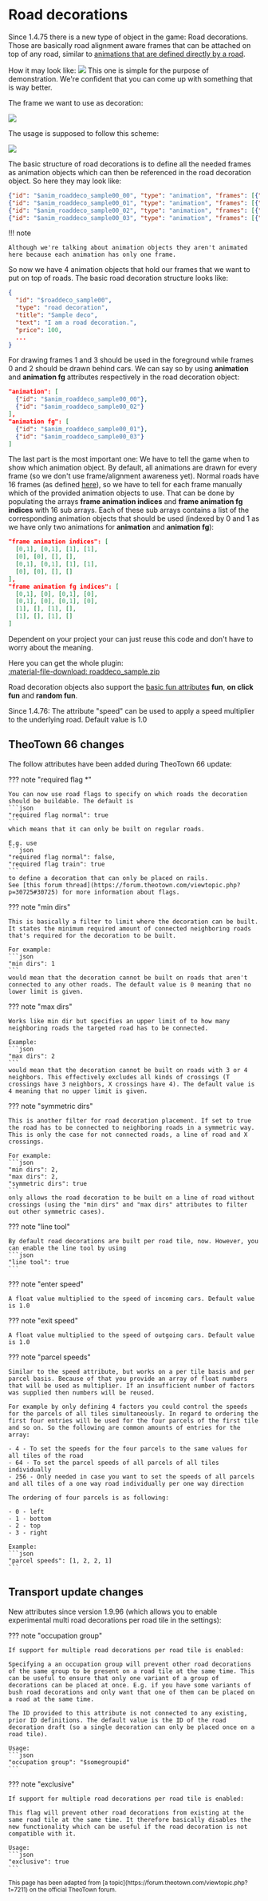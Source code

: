 # Road decorations

Since 1.4.75 there is a new type of object in the game: Road decorations.
Those are basically road alignment aware frames that can be attached on top of any road, similar to [animations that are defined directly by a road](https://theotown.com/forum/viewtopic.php?p=43236#p43236).

How it may look like:
![](../assets/guides/road-deco/preview.png)
This one is simple for the purpose of demonstration. We're confident that you can come up with something that is way better.

The frame we want to use as decoration:

![](../assets/guides/road-deco/frames.png)

The usage is supposed to follow this scheme:

![](../assets/guides/road-deco/frames_usage.png)

The basic structure of road decorations is to define all the needed frames as animation objects which can then be referenced in the road decoration object. So here they may look like:
```json
{"id": "$anim_roaddeco_sample00_00", "type": "animation", "frames": [{"bmp":"frames.png","x":0,"w":32,"handle y":8}]},
{"id": "$anim_roaddeco_sample00_01", "type": "animation", "frames": [{"bmp":"frames.png","x":32,"w":32,"handle y":8}]},
{"id": "$anim_roaddeco_sample00_02", "type": "animation", "frames": [{"bmp":"frames.png","x":64,"w":32,"handle y":8}]},
{"id": "$anim_roaddeco_sample00_03", "type": "animation", "frames": [{"bmp":"frames.png","x":96,"w":32,"handle y":8}]}
```

!!! note

    Although we're talking about animation objects they aren't animated here because each animation has only one frame.

So now we have 4 animation objects that hold our frames that we want to put on top of roads. The basic road decoration structure looks like:
```json
{
  "id": "$roaddeco_sample00",
  "type": "road decoration",
  "title": "Sample deco",
  "text": "I am a road decoration.",
  "price": 100,
  ...
}
```
For drawing frames 1 and 3 should be used in the foreground while frames 0 and 2 should be drawn behind cars. We can say so by using **animation** and **animation fg** attributes respectively in the road decoration object:
```json
"animation": [
  {"id": "$anim_roaddeco_sample00_00"},
  {"id": "$anim_roaddeco_sample00_02"}
],
"animation fg": [
  {"id": "$anim_roaddeco_sample00_01"},
  {"id": "$anim_roaddeco_sample00_03"}
]
```
The last part is the most important one: We have to tell the game when to show which animation object. By default, all animations are drawn for every frame (so we don't use frame/alignment awareness yet). Normal roads have 16 frames (as defined [here](https://theotown.com/forum/viewtopic.php?p=43236#p43236)), so we have to tell for each frame manually which of the provided animation objects to use. That can be done by populating the arrays **frame animation indices** and **frame animation fg indices** with 16 sub arrays.
Each of these sub arrays contains a list of the corresponding animation objects that should be used (indexed by 0 and 1 as we have only two animations for **animation** and **animation fg**):
```json
"frame animation indices": [
  [0,1], [0,1], [1], [1],
  [0], [0], [], [],
  [0,1], [0,1], [1], [1],
  [0], [0], [], []
],
"frame animation fg indices": [
  [0,1], [0], [0,1], [0],
  [0,1], [0], [0,1], [0],
  [1], [], [1], [],
  [1], [], [1], []
]
```
Dependent on your project your can just reuse this code and don't have to worry about the meaning.

Here you can get the whole plugin:</br>
[:material-file-download: roaddeco_sample.zip](../assets/guides/road-deco/roaddeco_sample.zip)

Road decoration objects also support the [basic fun attributes](https://theotown.com/forum/viewtopic.php?f=81&t=5016) **fun**, **on click fun** and **random fun**.

Since 1.4.76: The attribute "speed" can be used to apply a speed multiplier to the underlying road. Default value is 1.0


## TheoTown 66 changes
The follow attributes have been added during TheoTown 66 update:

??? note "required flag *"

    You can now use road flags to specify on which roads the decoration should be buildable. The default is
    ```json
    "required flag normal": true
    ```
    which means that it can only be built on regular roads.

    E.g. use
    ```json
    "required flag normal": false,
    "required flag train": true
    ```
    to define a decoration that can only be placed on rails.
    See [this forum thread](https://forum.theotown.com/viewtopic.php?p=30725#30725) for more information about flags.

??? note "min dirs"

    This is basically a filter to limit where the decoration can be built. It states the minimum required amount of connected neighboring roads that's required for the decoration to be built.

    For example:
    ```json
    "min dirs": 1
    ```
    would mean that the decoration cannot be built on roads that aren't connected to any other roads. The default value is 0 meaning that no lower limit is given.

??? note "max dirs"

    Works like min dir but specifies an upper limit of to how many neighboring roads the targeted road has to be connected.

    Example:
    ```json
    "max dirs": 2
    ```
    would mean that the decoration cannot be built on roads with 3 or 4 neighbors. This effectively excludes all kinds of crossings (T crossings have 3 neighbors, X crossings have 4). The default value is 4 meaning that no upper limit is given.

??? note "symmetric dirs"

    This is another filter for road decoration placement. If set to true the road has to be connected to neighboring roads in a symmetric way. This is only the case for not connected roads, a line of road and X crossings.

    For example:
    ```json
    "min dirs": 2,
    "max dirs": 2,
    "symmetric dirs": true
    ```
    only allows the road decoration to be built on a line of road without crossings (using the "min dirs" and "max dirs" attributes to filter out other symmetric cases).

??? note "line tool"

    By default road decorations are built per road tile, now. However, you can enable the line tool by using
    ```json
    "line tool": true
    ```

??? note "enter speed"

    A float value multiplied to the speed of incoming cars. Default value is 1.0

??? note "exit speed"

    A float value multiplied to the speed of outgoing cars. Default value is 1.0

??? note "parcel speeds"

    Similar to the speed attribute, but works on a per tile basis and per parcel basis. Because of that you provide an array of float numbers that will be used as multiplier. If an insufficient number of factors was supplied then numbers will be reused.
    
    For example by only defining 4 factors you could control the speeds for the parcels of all tiles simultaneously. In regard to ordering the first four entries will be used for the four parcels of the first tile and so on. So the following are common amounts of entries for the array:

    - 4 - To set the speeds for the four parcels to the same values for all tiles of the road
    - 64 - To set the parcel speeds of all parcels of all tiles individually
    - 256 - Only needed in case you want to set the speeds of all parcels and all tiles of a one way road individually per one way direction

    The ordering of four parcels is as following:

    - 0 - left
    - 1 - bottom
    - 2 - top
    - 3 - right

    Example:
    ```json
    "parcel speeds": [1, 2, 2, 1]
    ```

## Transport update changes

New attributes since version 1.9.96 (which allows you to enable experimental multi road decorations per road tile in the settings):

??? note "occupation group"

    If support for multiple road decorations per road tile is enabled:

    Specifying a an occupation group will prevent other road decorations of the same group to be present on a road tile at the same time. This can be useful to ensure that only one variant of a group of decorations can be placed at once. E.g. if you have some variants of bush road decorations and only want that one of them can be placed on a road at the same time.

    The ID provided to this attribute is not connected to any existing, prior ID definitions. The default value is the ID of the road decoration draft (so a single decoration can only be placed once on a road tile).

    Usage:
    ```json
    "occupation group": "$somegroupid"
    ```

??? note "exclusive"

    If support for multiple road decorations per road tile is enabled:

    This flag will prevent other road decorations from existing at the same road tile at the same time. It therefore basically disables the new functionality which can be useful if the road decoration is not compatible with it.

    Usage:
    ```json
    "exclusive": true
    ```

<sub>
This page has been adapted from
[a topic](https://forum.theotown.com/viewtopic.php?t=7211)
on the official TheoTown forum.
</sub>